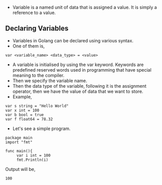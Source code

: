 * Variable is a named unit of data that is assigned a value. It is simply a reference to a value.

## Declaring Variables ##

* Variables in Golang can be declared using various syntax.
* One of them is,

```
var <variable_name> <data_type> = <value>
```

* A variable is initialised by using the var keyword. Keywords are predefined reserved words used in programming that have special meaning to the compiler. 
* Then we specify the variable name.
* Then the data type of the variable, following it is the assignment operator, then we have the value of data that we want to store.
* Example,
```
var s string = "Hello World"
var x int = 100
var b bool = true
var f float64 = 78.32
```

* Let's see a simple program.
```
package main
import "fmt"

func main(){
     var i int = 100
     fmt.Println(i)
```
Output will be,
```
100
```


